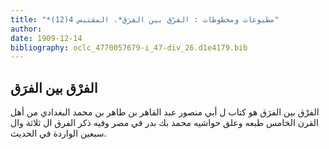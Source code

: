 ```yaml
---
title: "*مطبوعات ومخطوطات : الفرْق بين الفرَق*. المقتبس 4(12)"
author: 
date: 1909-12-14
bibliography: oclc_4770057679-i_47-div_26.d1e4179.bib
---
```




##  الفرْق بين الفرَق 


 الفرْق بين الفرَق  هو كتاب ل  أبي منصور عبد القاهر بن طاهر بن محمد البغدادي  من أهل القرن الخامس طبعه وعلق حواشيه  محمد بك بدر  في  مصر  وفيه ذكر الفرق ال  ثلاثة  وال  سبعين  الواردة في الحديث. 
